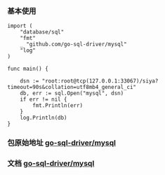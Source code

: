 ### 基本使用

```
import (
	"database/sql"
	"fmt"
	_ "github.com/go-sql-driver/mysql"
	"log"
)

func main() {

	dsn := "root:root@tcp(127.0.0.1:33067)/siya?timeout=90s&collation=utf8mb4_general_ci"
	db, err := sql.Open("mysql", dsn)
	if err != nil {
		fmt.Println(err)
	}
	log.Println(db)
}

```

### 包原始地址 [go-sql-driver/mysql](https://github.com/go-sql-driver/mysql)
### 文档 [go-sql-driver/mysql](https://godoc.org/github.com/go-sql-driver/mysql)